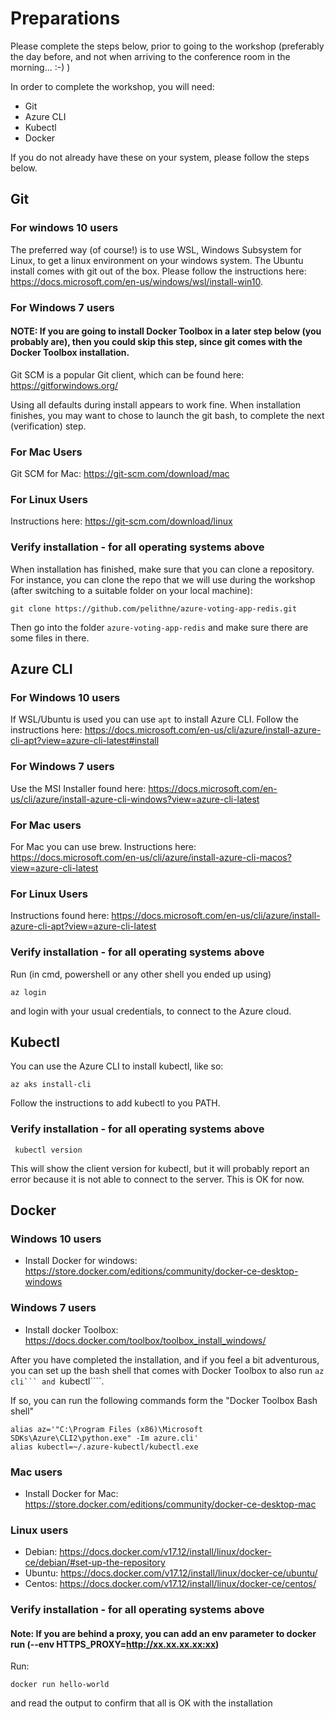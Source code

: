 # Preparations
Please complete the steps below, prior to going to the workshop (preferably the day before, and not when arriving to the conference room in the morning... :-) ) 

In order to complete the workshop, you will need:
* Git
* Azure CLI
* Kubectl
* Docker 

If you do not already have these on your system, please follow the steps below.

## Git

### For windows 10 users
The preferred way (of course!) is to use WSL, Windows Subsystem for Linux, to get a linux environment on your windows system. The Ubuntu install comes with git out of the box. Please follow the instructions here: https://docs.microsoft.com/en-us/windows/wsl/install-win10. 

### For Windows 7 users 
#### NOTE: If you are going to install Docker Toolbox in a later step below (you probably are), then you could skip this step, since git comes with the Docker Toolbox installation.

Git SCM is a popular Git client, which can be found here: https://gitforwindows.org/

Using all defaults during install appears to work fine. When installation finishes, you may want to chose to launch the git bash, to complete the next (verification) step.

### For Mac Users
Git SCM for Mac: https://git-scm.com/download/mac

### For Linux Users
Instructions here: https://git-scm.com/download/linux


### Verify installation - for all operating systems above
When installation has finished, make sure that you can clone a repository. For instance, you can clone the repo that we will use during the workshop (after switching to a suitable folder on your local machine):
```console
git clone https://github.com/pelithne/azure-voting-app-redis.git
```

Then go into the folder ```azure-voting-app-redis``` and make sure there are some files in there. 

## Azure CLI

### For Windows 10 users 
If WSL/Ubuntu is used you can use `apt` to install Azure CLI. Follow the instructions here:
https://docs.microsoft.com/en-us/cli/azure/install-azure-cli-apt?view=azure-cli-latest#install

### For Windows 7 users
Use the MSI Installer found here: https://docs.microsoft.com/en-us/cli/azure/install-azure-cli-windows?view=azure-cli-latest 

### For Mac users
For Mac you can use brew. Instructions here: https://docs.microsoft.com/en-us/cli/azure/install-azure-cli-macos?view=azure-cli-latest

### For Linux Users
Instructions found here: https://docs.microsoft.com/en-us/cli/azure/install-azure-cli-apt?view=azure-cli-latest

### Verify installation  - for all operating systems above
Run (in cmd, powershell or any other shell you ended up using)
```console
az login
``` 
and login with your usual credentials, to connect to the Azure cloud.

## Kubectl
You can use the Azure CLI to install kubectl, like so:
```console
az aks install-cli
```
Follow the instructions to add kubectl to you PATH.

### Verify installation  - for all operating systems above
```console
 kubectl version
```
This will show the client version for kubectl, but it will probably report an error because it is not able to connect to the server. This is OK for now.

## Docker
### Windows 10 users
* Install Docker for windows: https://store.docker.com/editions/community/docker-ce-desktop-windows

### Windows 7 users
* Install docker Toolbox: https://docs.docker.com/toolbox/toolbox_install_windows/

After you have completed the installation, and if you feel a bit adventurous, you can set up the bash shell that comes with Docker Toolbox to also run ````az cli``` and ````kubectl````.

If so, you can run the following commands form the "Docker Toolbox Bash shell"
````
alias az='"C:\Program Files (x86)\Microsoft SDKs\Azure\CLI2\python.exe" -Im azure.cli'
alias kubectl=~/.azure-kubectl/kubectl.exe
````


### Mac users
* Install Docker for Mac: https://store.docker.com/editions/community/docker-ce-desktop-mac

### Linux users
* Debian: https://docs.docker.com/v17.12/install/linux/docker-ce/debian/#set-up-the-repository
* Ubuntu: https://docs.docker.com/v17.12/install/linux/docker-ce/ubuntu/
* Centos: https://docs.docker.com/v17.12/install/linux/docker-ce/centos/

### Verify installation  - for all operating systems above

#### Note: If you are behind a proxy, you can add an env parameter to docker run (--env HTTPS_PROXY=http://xx.xx.xx.xx:xx)
Run:
```console
docker run hello-world
``` 

and read the output to confirm that all is OK with the installation
